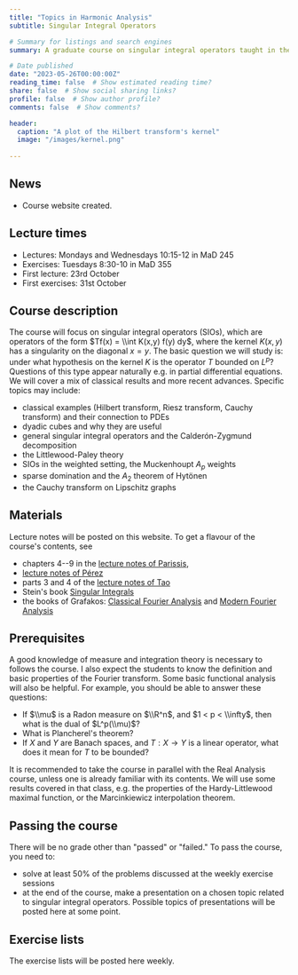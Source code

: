 ```yaml
---
title: "Topics in Harmonic Analysis"
subtitle: Singular Integral Operators

# Summary for listings and search engines
summary: A graduate course on singular integral operators taught in the 2nd period of the 2023/2024 academic year.

# Date published
date: "2023-05-26T00:00:00Z"
reading_time: false  # Show estimated reading time?
share: false  # Show social sharing links?
profile: false  # Show author profile?
comments: false  # Show comments?

header:
  caption: "A plot of the Hilbert transform's kernel"
  image: "/images/kernel.png"
  
---
```


## News

- Course website created.

## Lecture times

- Lectures: Mondays and Wednesdays 10:15-12 in MaD 245
- Exercises: Tuesdays 8:30-10 in MaD 355
- First lecture: 23rd October
- First exercises: 31st October

## Course description

The course will focus on singular integral operators (SIOs), which are operators of the form $Tf(x) = \\int K(x,y) f(y) dy$, where the kernel $K(x,y)$ has a singularity on the diagonal $x=y$. The basic question we will study is: under what hypothesis on the kernel $K$ is the operator $T$ bounded on $L^p$? Questions of this type appear naturally e.g. in partial differential equations. We will cover a mix of classical results and more recent advances. Specific topics may include:
- classical examples (Hilbert transform, Riesz transform, Cauchy transform) and their connection to PDEs
- dyadic cubes and why they are useful
- general singular integral operators and the Calderón-Zygmund decomposition
- the Littlewood-Paley theory
- SIOs in the weighted setting, the Muckenhoupt $A_p$ weights
- sparse domination and the $A_2$ theorem of Hytönen
- the Cauchy transform on Lipschitz graphs

## Materials

Lecture notes will be posted on this website. To get a flavour of the course's contents, see 
- chapters 4--9 in the [lecture notes of Parissis](https://drive.google.com/file/d/0B7t_mQHDlsRsSWFFU0p0bEhPWFU/view?resourcekey=0-NLyWujr_-zJC4M5QrbbSGA), 
- [lecture notes of Pérez](http://www.bcamath.org/documentos_public/archivos/publicaciones/Paseky-2013-LectureNotes.pdf)
- parts 3 and 4 of the [lecture notes of Tao](https://www.math.ucla.edu/~tao/247a.1.06f/)
- Stein's book [Singular Integrals](https://press.princeton.edu/books/hardcover/9780691080796/singular-integrals-and-differentiability-properties-of-functions-pms)
- the books of Grafakos: [Classical Fourier Analysis](https://link.springer.com/book/10.1007/978-1-4939-1194-3) and [Modern Fourier Analysis](https://link.springer.com/book/10.1007/978-1-4939-1230-8)

## Prerequisites
A good knowledge of measure and integration theory is necessary to follows the course. I also expect the students to know the definition and basic properties of the Fourier transform. Some basic functional analysis will also be helpful. For example, you should be able to answer these questions:
- If $\\mu$ is a Radon measure on $\\R^n$, and $1 < p < \\infty$, then what is the dual of $L^p(\\mu)$?
- What is Plancherel's theorem?
- If $X$ and $Y$ are Banach spaces, and $T:X\to Y$ is a linear operator, what does it mean for $T$ to be bounded?

It is recommended to take the course in parallel with the Real Analysis course, unless one is already familiar with its contents. We will use some results covered in that class, e.g. the properties of the Hardy-Littlewood maximal function, or the Marcinkiewicz interpolation theorem.

## Passing the course
There will be no grade other than "passed" or "failed." To pass the course, you need to:
- solve at least 50% of the problems discussed at the weekly exercise sessions
- at the end of the course, make a presentation on a chosen topic related to singular integral operators. Possible topics of presentations will be posted here at some point.

## Exercise lists
The exercise lists will be posted here weekly.
